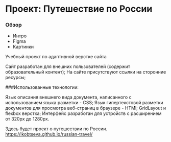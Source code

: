 # Проект: Путешествие по России

### Обзор
* Интро
* Figma
* Картинки

Учебный проект по адаптивной верстке сайта

Сайт разработан для внешних пользователей (содержит образовательный контент);
На сайте присутствуют ссылки на сторонние ресурсы;

###Использованные технологии:

Язык описания внешнего вида документа, написанного с использованием языка разметки - CSS;
Язык гипертекстовой разметки документов для просмотра веб-страниц в браузере - HTMl;
GridLayout и flexbox верстка;
Интерфейс разработан для устройств с расширением от 320px до 1280px.

Здесь будет проект о путешествии по России.
https://lkobtseva.github.io/russian-travel/
